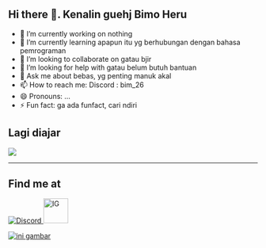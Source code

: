 ## Hi there 👋. Kenalin guehj Bimo Heru


- 🔭 I’m currently working on nothing
- 🌱 I’m currently learning apapun itu yg berhubungan dengan bahasa pemrograman
- 👯 I’m looking to collaborate on gatau bjir
- 🤔 I’m looking for help with gatau belum butuh bantuan
- 💬 Ask me about bebas, yg penting manuk akal
- 📫 How to reach me: Discord : bim_26
- 😄 Pronouns: ...
- ⚡ Fun fact: ga ada funfact, cari ndiri

## Lagi diajar 
<p align="left"
  <a href="https://skillicons.dev">
    <img src="https://skillicons.dev/icons?i=cpp,java,css,html" />
  </a>
</p>

---

## Find me at
  <a href="https://discord.gg/vYwEn5xseE">
  <img src="https://skillicons.dev/icons?i=discord" alt="Discord">
 <a href= "https://www.instagram.com/b.imzz/">
  <img src= "https://upload.wikimedia.org/wikipedia/commons/thumb/a/a5/Instagram_icon.png/1024px-Instagram_icon.png" alt="IG" width="50"/>
</p>


![ini gambar](https://encrypted-tbn0.gstatic.com/images?q=tbn:ANd9GcQZU1HGYUQLGwR6WlLVH_sW5xtCMtQl1kkceA&s)
